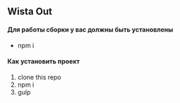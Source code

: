 ## Wista Out

#### Для работы сборки у вас должны быть установлены

- npm i

#### Как установить проект

1. clone this repo
2. npm i
3. gulp
